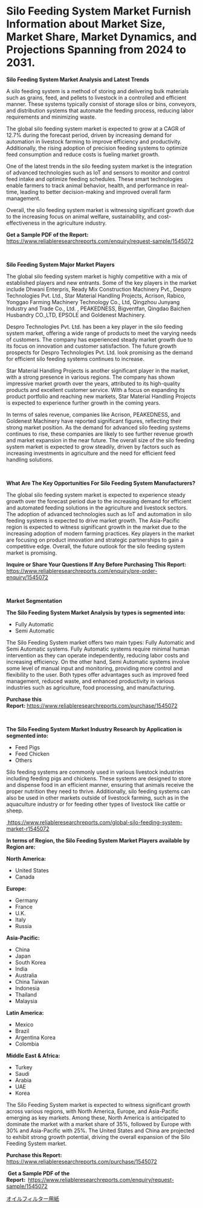 <p><h1>Silo Feeding System Market Furnish Information about Market Size, Market Share, Market Dynamics, and Projections Spanning from 2024 to 2031.</h1></p><p><strong>Silo Feeding System Market Analysis and Latest Trends</strong></p>
<p><p>A silo feeding system is a method of storing and delivering bulk materials such as grains, feed, and pellets to livestock in a controlled and efficient manner. These systems typically consist of storage silos or bins, conveyors, and distribution systems that automate the feeding process, reducing labor requirements and minimizing waste.</p><p>The global silo feeding system market is expected to grow at a CAGR of 12.7% during the forecast period, driven by increasing demand for automation in livestock farming to improve efficiency and productivity. Additionally, the rising adoption of precision feeding systems to optimize feed consumption and reduce costs is fueling market growth.</p><p>One of the latest trends in the silo feeding system market is the integration of advanced technologies such as IoT and sensors to monitor and control feed intake and optimize feeding schedules. These smart technologies enable farmers to track animal behavior, health, and performance in real-time, leading to better decision-making and improved overall farm management.</p><p>Overall, the silo feeding system market is witnessing significant growth due to the increasing focus on animal welfare, sustainability, and cost-effectiveness in the agriculture industry.</p></p>
<p><strong>Get a Sample PDF of the Report:&nbsp;</strong> <a href="https://www.reliableresearchreports.com/enquiry/request-sample/1545072">https://www.reliableresearchreports.com/enquiry/request-sample/1545072</a></p>
<p>&nbsp;</p>
<p><strong>Silo Feeding System Major Market Players</strong></p>
<p><p>The global silo feeding system market is highly competitive with a mix of established players and new entrants. Some of the key players in the market include Dhwani Enterpris, Ready Mix Construction Machinery Pvt., Despro Technologies Pvt. Ltd., Star Material Handling Projects, Acrison, Rabico, Yonggao Farming Machinery Technology Co., Ltd, Qingzhou Junyang Industry and Trade Co., Ltd. , PEAKEDNESS, Bigventfan, Qingdao Baichen Husbandry CO.,LTD, EPSOLE and Goldenest Machinery.</p><p>Despro Technologies Pvt. Ltd. has been a key player in the silo feeding system market, offering a wide range of products to meet the varying needs of customers. The company has experienced steady market growth due to its focus on innovation and customer satisfaction. The future growth prospects for Despro Technologies Pvt. Ltd. look promising as the demand for efficient silo feeding systems continues to increase.</p><p>Star Material Handling Projects is another significant player in the market, with a strong presence in various regions. The company has shown impressive market growth over the years, attributed to its high-quality products and excellent customer service. With a focus on expanding its product portfolio and reaching new markets, Star Material Handling Projects is expected to experience further growth in the coming years.</p><p>In terms of sales revenue, companies like Acrison, PEAKEDNESS, and Goldenest Machinery have reported significant figures, reflecting their strong market position. As the demand for advanced silo feeding systems continues to rise, these companies are likely to see further revenue growth and market expansion in the near future. The overall size of the silo feeding system market is expected to grow steadily, driven by factors such as increasing investments in agriculture and the need for efficient feed handling solutions.</p></p>
<p>&nbsp;</p>
<p><strong>What Are The Key Opportunities For Silo Feeding System Manufacturers?</strong></p>
<p><p>The global silo feeding system market is expected to experience steady growth over the forecast period due to the increasing demand for efficient and automated feeding solutions in the agriculture and livestock sectors. The adoption of advanced technologies such as IoT and automation in silo feeding systems is expected to drive market growth. The Asia-Pacific region is expected to witness significant growth in the market due to the increasing adoption of modern farming practices. Key players in the market are focusing on product innovation and strategic partnerships to gain a competitive edge. Overall, the future outlook for the silo feeding system market is promising.</p></p>
<p><strong>Inquire or Share Your Questions If Any Before Purchasing This Report:</strong> <a href="https://www.reliableresearchreports.com/enquiry/pre-order-enquiry/1545072">https://www.reliableresearchreports.com/enquiry/pre-order-enquiry/1545072</a></p>
<p>&nbsp;</p>
<p><strong>Market Segmentation</strong></p>
<p><strong>The Silo Feeding System Market Analysis by types is segmented into:</strong></p>
<p><ul><li>Fully Automatic</li><li>Semi Automatic</li></ul></p>
<p><p>The Silo Feeding System market offers two main types: Fully Automatic and Semi Automatic systems. Fully Automatic systems require minimal human intervention as they can operate independently, reducing labor costs and increasing efficiency. On the other hand, Semi Automatic systems involve some level of manual input and monitoring, providing more control and flexibility to the user. Both types offer advantages such as improved feed management, reduced waste, and enhanced productivity in various industries such as agriculture, food processing, and manufacturing.</p></p>
<p><strong>Purchase this Report:&nbsp;</strong><a href="https://www.reliableresearchreports.com/purchase/1545072">https://www.reliableresearchreports.com/purchase/1545072</a></p>
<p>&nbsp;</p>
<p><strong>The Silo Feeding System Market Industry Research by Application is segmented into:</strong></p>
<p><ul><li>Feed Pigs</li><li>Feed Chicken</li><li>Others</li></ul></p>
<p><p>Silo feeding systems are commonly used in various livestock industries including feeding pigs and chickens. These systems are designed to store and dispense food in an efficient manner, ensuring that animals receive the proper nutrition they need to thrive. Additionally, silo feeding systems can also be used in other markets outside of livestock farming, such as in the aquaculture industry or for feeding other types of livestock like cattle or sheep.</p></p>
<p><a href="https://www.reliableresearchreports.com/global-silo-feeding-system-market-r1545072">&nbsp;https://www.reliableresearchreports.com/global-silo-feeding-system-market-r1545072</a></p>
<p><strong>In terms of Region, the Silo Feeding System Market Players available by Region are:</strong></p>
<p>
    <p> <strong> North America: </strong>
        <ul>
            <li>United States</li>
            <li>Canada</li>
        </ul>
        </p> 
    <p> <strong> Europe: </strong>
        <ul>
            <li>Germany</li>
            <li>France</li>
            <li>U.K.</li>
            <li>Italy</li>
            <li>Russia</li>
        </ul>
        </p> 
    <p> <strong> Asia-Pacific: </strong>
        <ul>
            <li>China</li>
            <li>Japan</li>
            <li>South Korea</li>
            <li>India</li>
            <li>Australia</li>
            <li>China Taiwan</li>
            <li>Indonesia</li>
            <li>Thailand</li>
            <li>Malaysia</li>
        </ul>
        </p> 
    <p> <strong> Latin America: </strong>
        <ul>
            <li>Mexico</li>
            <li>Brazil</li>
            <li>Argentina Korea</li>
            <li>Colombia</li>
        </ul>
        </p> 
    <p> <strong> Middle East & Africa: </strong>
        <ul>
            <li>Turkey</li>
            <li>Saudi</li>
            <li>Arabia</li>
            <li>UAE</li>
            <li>Korea</li>
        </ul>
    </p>
    </p>
<p><p>The Silo Feeding System market is expected to witness significant growth across various regions, with North America, Europe, and Asia-Pacific emerging as key markets. Among these, North America is anticipated to dominate the market with a market share of 35%, followed by Europe with 30% and Asia-Pacific with 25%. The United States and China are projected to exhibit strong growth potential, driving the overall expansion of the Silo Feeding System market.</p></p>
<p><strong>Purchase this Report: </strong><a href="https://www.reliableresearchreports.com/purchase/1545072">https://www.reliableresearchreports.com/purchase/1545072</a></p>
<p>&nbsp;<strong>Get a Sample PDF of the Report:&nbsp;&nbsp;</strong><a href="https://www.reliableresearchreports.com/enquiry/request-sample/1545072">https://www.reliableresearchreports.com/enquiry/request-sample/1545072</a></p>
<p><strong></strong></p>
<p><p><a href="https://github.com/oqxogxyvqe90775/Market-Research-Report-List-1/blob/main/574113828394.md">オイルフィルター用紙</a></p></p>